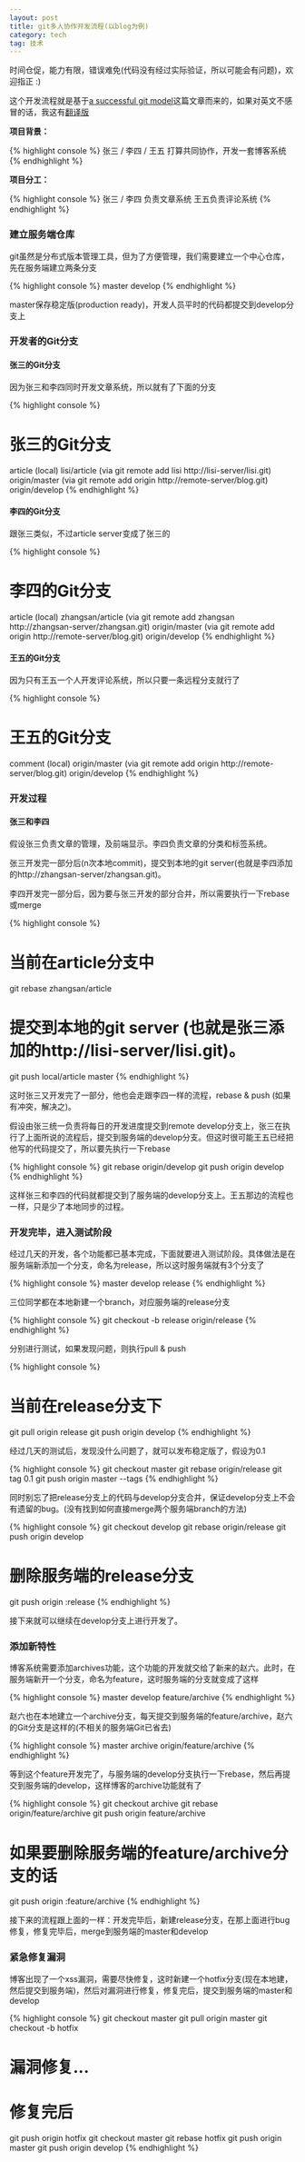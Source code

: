 ```yaml
---
layout: post
title: git多人协作开发流程(以blog为例)
category: tech
tag: 技术
---
```


时间仓促，能力有限，错误难免(代码没有经过实际验证，所以可能会有问题)，欢迎指正 :)

这个开发流程就是基于<a href="http://nvie.com/posts/a-successful-git-branching-model/">a successful git model</a>这篇文章而来的，如果对英文不感冒的话，我这有<a href="http://blog.leezhong.com/translate/2010/10/30/a-successful-git-branch.html">翻译版</a>

**项目背景：**

{% highlight console %}
张三 / 李四 / 王五 打算共同协作，开发一套博客系统
{% endhighlight %}

**项目分工：**

{% highlight console %}
张三 / 李四 负责文章系统
王五负责评论系统
{% endhighlight %}

### 建立服务端仓库

git虽然是分布式版本管理工具，但为了方便管理，我们需要建立一个中心仓库，先在服务端建立两条分支

{% highlight console %}
master
develop
{% endhighlight %}

master保存稳定版(production ready)，开发人员平时的代码都提交到develop分支上

### 开发者的Git分支

#### 张三的Git分支

因为张三和李四同时开发文章系统，所以就有了下面的分支

{% highlight console %}
# 张三的Git分支
article (local)
lisi/article (via git remote add lisi http://lisi-server/lisi.git)
origin/master (via git remote add origin http://remote-server/blog.git)
origin/develop
{% endhighlight %}

#### 李四的Git分支

跟张三类似，不过article server变成了张三的

{% highlight console %}
# 李四的Git分支
article (local)
zhangsan/article (via git remote add zhangsan http://zhangsan-server/zhangsan.git)
origin/master (via git remote add origin http://remote-server/blog.git)
origin/develop
{% endhighlight %}

#### 王五的Git分支

因为只有王五一个人开发评论系统，所以只要一条远程分支就行了

{% highlight console %}
# 王五的Git分支
comment (local)
origin/master (via git remote add origin http://remote-server/blog.git)
origin/develop
{% endhighlight %}

### 开发过程

#### 张三和李四

假设张三负责文章的管理，及前端显示。李四负责文章的分类和标签系统。

张三开发完一部分后(n次本地commit)，提交到本地的git server(也就是李四添加的http://zhangsan-server/zhangsan.git)。

李四开发完一部分后，因为要与张三开发的部分合并，所以需要执行一下rebase或merge

{% highlight console %}
# 当前在article分支中
git rebase zhangsan/article
# 提交到本地的git server (也就是张三添加的http://lisi-server/lisi.git)。
git push local/article master
{% endhighlight %}

这时张三又开发完了一部分，他也会走跟李四一样的流程，rebase & push (如果有冲突，解决之)。

假设由张三统一负责将每日的开发进度提交到remote develop分支上，张三在执行了上面所说的流程后，提交到服务端的develop分支。但这时很可能王五已经把他写的代码提交了，所以要先执行一下rebase

{% highlight console %}
git rebase origin/develop
git push origin develop
{% endhighlight %}

这样张三和李四的代码就都提交到了服务端的develop分支上。王五那边的流程也一样，只是少了本地同步的过程。

### 开发完毕，进入测试阶段

经过几天的开发，各个功能都已基本完成，下面就要进入测试阶段。具体做法是在服务端新添加一个分支，命名为release，所以这时服务端就有3个分支了

{% highlight console %}
master
develop
release
{% endhighlight %}

三位同学都在本地新建一个branch，对应服务端的release分支

{% highlight console %}
git checkout -b release origin/release
{% endhighlight %}

分别进行测试，如果发现问题，则执行pull & push

{% highlight console %}
# 当前在release分支下
git pull origin release
git push origin develop
{% endhighlight %}

经过几天的测试后，发现没什么问题了，就可以发布稳定版了，假设为0.1

{% highlight console %}
git checkout master
git rebase origin/release
git tag 0.1
git push origin master --tags
{% endhighlight %}

同时别忘了把release分支上的代码与develop分支合并，保证develop分支上不会有遗留的bug。(没有找到如何直接merge两个服务端branch的方法)

{% highlight console %}
git checkout develop
git rebase origin/release
git push origin develop
# 删除服务端的release分支
git push origin :release
{% endhighlight %}

接下来就可以继续在develop分支上进行开发了。

### 添加新特性

博客系统需要添加archives功能，这个功能的开发就交给了新来的赵六。此时，在服务端新开一个分支，命名为feature，这时服务端的分支就变成了这样

{% highlight console %}
master
develop
feature/archive
{% endhighlight %}

赵六也在本地建立一个archive分支，每天提交到服务端的feature/archive，赵六的Git分支是这样的(不相关的服务端Git已省去)

{% highlight console %}
master
archive
origin/feature/archive
{% endhighlight %}

等到这个feature开发完了，与服务端的develop分支执行一下rebase，然后再提交到服务端的develop，这样博客的archive功能就有了

{% highlight console %}
git checkout archive
git rebase origin/feature/archive
git push origin feature/archive
# 如果要删除服务端的feature/archive分支的话
git push origin :feature/archive
{% endhighlight %}

接下来的流程跟上面的一样：开发完毕后，新建release分支，在那上面进行bug修复，修复完毕后，merge到服务端的master和develop

### 紧急修复漏洞

博客出现了一个xss漏洞，需要尽快修复，这时新建一个hotfix分支(现在本地建，然后提交到服务端)，然后对漏洞进行修复，修复完后，提交到服务端的master和develop

{% highlight console %}
git checkout master
git pull origin master
git checkout -b hotfix
# 漏洞修复...
# 修复完后
git push origin hotfix
git checkout master
git rebase hotfix
git push origin master
git push origin develop
{% endhighlight %}
